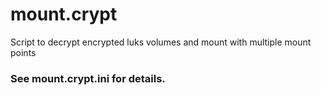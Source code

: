 # mount.crypt
Script to decrypt encrypted luks volumes and mount with multiple mount points

### See mount.crypt.ini for details.

